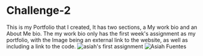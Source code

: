 # Challenge-2
This is my Portfolio that I created, It has two sections, a My work bio and an About Me bio. The my work bio only has the first week's assignment as my portfolio, with the Image being an external link to the website, as well as including a link to the code.
<img src="/Users/asiahfuentes/Desktop/horiseon-ss.png" alt="asiah's first assignment">
<img src="/Users/asiahfuentes/Library/Mobile Documents/com~apple~CloudDocs/Downloads/IMG_0132.JPG" alt="Asiah Fuentes">
